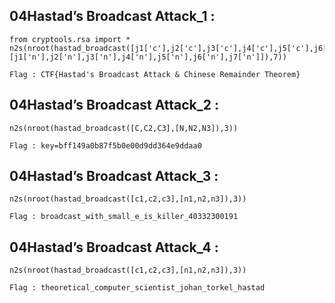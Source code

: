 ## 04Hastad’s Broadcast Attack_1 :

```
from cryptools.rsa import *
n2s(nroot(hastad_broadcast([j1['c'],j2['c'],j3['c'],j4['c'],j5['c'],j6['c'],j7['c']],[j1['n'],j2['n'],j3['n'],j4['n'],j5['n'],j6['n'],j7['n']]),7))
```
`Flag : CTF{Hastad's Broadcast Attack & Chinese Remainder Theorem}`

## 04Hastad’s Broadcast Attack_2 :

```
n2s(nroot(hastad_broadcast([C,C2,C3],[N,N2,N3]),3))
```
`Flag : key=bff149a0b87f5b0e00d9dd364e9ddaa0`

## 04Hastad’s Broadcast Attack_3 :

```
n2s(nroot(hastad_broadcast([c1,c2,c3],[n1,n2,n3]),3))
```
`Flag : broadcast_with_small_e_is_killer_40332300191`

## 04Hastad’s Broadcast Attack_4 :

```
n2s(nroot(hastad_broadcast([c1,c2,c3],[n1,n2,n3]),3))
```
`Flag : theoretical_computer_scientist_johan_torkel_hastad`


